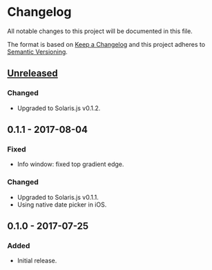 # Changelog
All notable changes to this project will be documented in this file.

The format is based on [Keep a Changelog](http://keepachangelog.com/en/1.0.0/)
and this project adheres to [Semantic Versioning](http://semver.org/spec/v2.0.0.html).

## [Unreleased]
### Changed
- Upgraded to Solaris.js v0.1.2.

## 0.1.1 - 2017-08-04
### Fixed
- Info window: fixed top gradient edge.

### Changed
- Upgraded to Solaris.js v0.1.1.
- Using native date picker in iOS.

## 0.1.0 - 2017-07-25
### Added
- Initial release.

[Unreleased]: https://github.com/skepticalimagination/solaris-demo/compare/v0.1.1...HEAD
[0.1.1]: https://github.com/skepticalimagination/solaris-demo/compare/v0.1.0...v0.1.1
